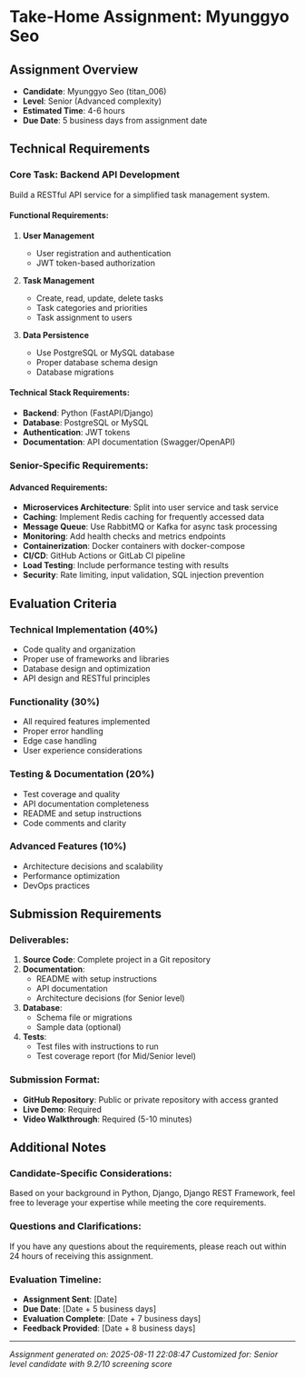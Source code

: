 # Take-Home Assignment: Myunggyo Seo

## Assignment Overview
- **Candidate**: Myunggyo Seo (titan_006)
- **Level**: Senior (Advanced complexity)
- **Estimated Time**: 4-6 hours
- **Due Date**: 5 business days from assignment date

## Technical Requirements

### Core Task: Backend API Development
Build a RESTful API service for a simplified task management system.

#### Functional Requirements:
1. **User Management**
   - User registration and authentication
   - JWT token-based authorization

2. **Task Management**
   - Create, read, update, delete tasks
   - Task categories and priorities
   - Task assignment to users

3. **Data Persistence**
   - Use PostgreSQL or MySQL database
   - Proper database schema design
   - Database migrations

#### Technical Stack Requirements:
- **Backend**: Python (FastAPI/Django)
- **Database**: PostgreSQL or MySQL
- **Authentication**: JWT tokens
- **Documentation**: API documentation (Swagger/OpenAPI)

### Senior-Specific Requirements:

#### Advanced Requirements:
- **Microservices Architecture**: Split into user service and task service
- **Caching**: Implement Redis caching for frequently accessed data
- **Message Queue**: Use RabbitMQ or Kafka for async task processing
- **Monitoring**: Add health checks and metrics endpoints
- **Containerization**: Docker containers with docker-compose
- **CI/CD**: GitHub Actions or GitLab CI pipeline
- **Load Testing**: Include performance testing with results
- **Security**: Rate limiting, input validation, SQL injection prevention

## Evaluation Criteria

### Technical Implementation (40%)
- Code quality and organization
- Proper use of frameworks and libraries
- Database design and optimization
- API design and RESTful principles

### Functionality (30%)
- All required features implemented
- Proper error handling
- Edge case handling
- User experience considerations

### Testing & Documentation (20%)
- Test coverage and quality
- API documentation completeness
- README and setup instructions
- Code comments and clarity

### Advanced Features (10%)
- Architecture decisions and scalability
- Performance optimization
- DevOps practices

## Submission Requirements

### Deliverables:
1. **Source Code**: Complete project in a Git repository
2. **Documentation**: 
   - README with setup instructions
   - API documentation
   - Architecture decisions (for Senior level)
3. **Database**: 
   - Schema file or migrations
   - Sample data (optional)
4. **Tests**: 
   - Test files with instructions to run
   - Test coverage report (for Mid/Senior level)

### Submission Format:
- **GitHub Repository**: Public or private repository with access granted
- **Live Demo**: Required
- **Video Walkthrough**: Required (5-10 minutes)

## Additional Notes

### Candidate-Specific Considerations:
Based on your background in Python, Django, Django REST Framework, feel free to leverage your expertise while meeting the core requirements.

### Questions and Clarifications:
If you have any questions about the requirements, please reach out within 24 hours of receiving this assignment.

### Evaluation Timeline:
- **Assignment Sent**: [Date]
- **Due Date**: [Date + 5 business days]
- **Evaluation Complete**: [Date + 7 business days]
- **Feedback Provided**: [Date + 8 business days]

---
*Assignment generated on: 2025-08-11 22:08:47*
*Customized for: Senior level candidate with 9.2/10 screening score*
